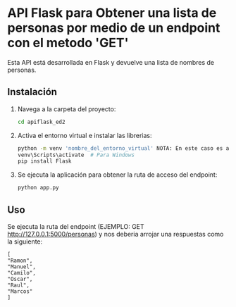 # API Flask para Obtener una lista de personas por medio de un endpoint con el metodo 'GET'

Esta API está desarrollada en Flask y devuelve una lista de nombres de personas.

## Instalación

1. Navega a la carpeta del proyecto:
    ```bash
    cd apiflask_ed2
    ```

2. Activa el entorno virtual e instalar las librerias:
    ```bash
    python -m venv 'nombre_del_entorno_virtual' NOTA: En este caso es apiflask_taller1
    venv\Scripts\activate  # Para Windows
    pip install Flask
    ```

3. Se ejecuta la aplicación para obtener la ruta de acceso del endpoint:
    ```bash
    python app.py
    ```

## Uso

Se ejecuta la ruta del endpoint (EJEMPLO: GET http://127.0.0.1:5000/personas) y nos deberia arrojar una respuestas como la siguiente:

    [
    "Ramon",
    "Manuel",
    "Camilo",
    "Oscar",
    "Raul",
    "Marcos"
    ]